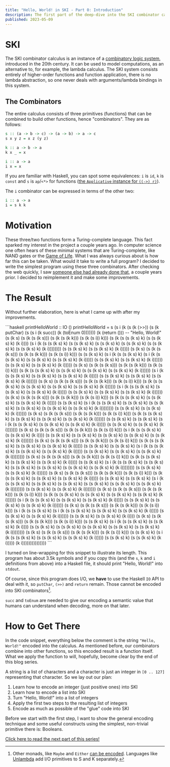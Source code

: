 ```yaml
---
title: "Hello, World! in SKI - Part 0: Introduction"
description: The first part of the deep-dive into the SKI combinator calculus. The project goal is the implementation of a "Hello, World!" program using just three functions (with some glue) in Haskell.
published: 2023-05-09
---
```


# SKI
The SKI combinator calculus is an instance of a [combinatory logic system](https://en.wikipedia.org/wiki/Combinatory_logic), introduced in the 20th century. It can be used to model computations, as an alternative to, for example, the lambda calculus. The SKI system consists entirely of higher-order functions and function application, there is no lambda abstraction, so one never deals with arguments/lambda bindings in this system.

## The Combinators
The entire calculus consists of three primitives (functions) that can be combined to build other functions, hence "combinators". They are as follows:

```haskell
s :: (a -> b -> c) -> (a -> b) -> a -> c
s x y z = x z (y z)

k :: a -> b -> a
k x _ = x

i :: a -> a
i x = x
```

If you are familiar with Haskell, you can spot some equivalences: `i` is `id`, `k` is `const` and `s` is `ap`/`<*>` for functions ([the `Applicative` instance for `((->) r)`](https://hackage.haskell.org/package/base-4.18.0.0/docs/src/GHC.Base.html#line-1094)). 

The `i` combinator can be expressed in terms of the other two:

```haskell
i :: a -> a
i = s k k
```

# Motivation
These three/two functions form a Turing-complete language. This fact sparked my interest in the project a couple years ago. In computer science one often hears of these minimal systems that are Turing-complete, like NAND gates or the [Game of Life](https://en.wikipedia.org/wiki/Conway%27s_Game_of_Life). What I was always curious about is how far this can be taken. What would it take to write a full program? I decided to write the simplest program using these three combinators. After checking the web quickly, I saw [someone else had already done that](https://old.reddit.com/r/haskell/comments/ypcu7/hello_world_in_ski_combinator_calculus/), a couple years prior. I decided to reimplement it and make some improvements.

# The Result
Without further elaboration, here is what I came up with after my improvements.

<div id="non-wrap">
```haskell
printHelloWorld :: IO ()
printHelloWorld =
  s
    (s i (k (s (k (>>)) (s (k putChar) (s (s i (k succ)) (k (toEnum 0)))))))
    (k (return ()))
    -- "Hello, World!"
    (s (k s) (s (k (s (k s))) (s (k (s (k k))) (s (k (s i)) k))) (s (k (s (s (k s) k) (s (s (k s) k) (k i)))) (s i (k (s (s (k s) k) (s (s (k s) k) (s (s (k s) k) (s (s (k s) k) (s (s (k s) k) (s (s (k s) k) (k i)))))))) (s (s (k s) k) (s (s (k s) k) (k i))))) (s (k s) (s (k (s (k s))) (s (k (s (k k))) (s (k (s i)) k))) (s (s (k s) k) (s i (k (s (s (k s) k) (s i (k (s (s (k s) k) (s (s (k s) k) (s (s (k s) k) (k i))))) (s (s (k s) k) (s (s (k s) k) (k i)))))) (s (s (k s) k) (s (s (k s) k) (k i))))) (s (k s) (s (k (s (k s))) (s (k (s (k k))) (s (k (s i)) k))) (s (k (s (s (k s) k) (s (s (k s) k) (s (s (k s) k) (s (s (k s) k) (k i)))))) (s i (k (s (s (k s) k) (s (s (k s) k) (s (s (k s) k) (k i))))) (s (s (k s) k) (s (s (k s) k) (s (s (k s) k) (k i)))))) (s (k s) (s (k (s (k s))) (s (k (s (k k))) (s (k (s i)) k))) (s (k (s (s (k s) k) (s (s (k s) k) (s (s (k s) k) (s (s (k s) k) (k i)))))) (s i (k (s (s (k s) k) (s (s (k s) k) (s (s (k s) k) (k i))))) (s (s (k s) k) (s (s (k s) k) (s (s (k s) k) (k i)))))) (s (k s) (s (k (s (k s))) (s (k (s (k k))) (s (k (s i)) k))) (s (k (s (s (k s) k) (s (s (k s) k) (s (s (k s) k) (k i))))) (s (s (k s) k) (s i (k (s (s (k s) k) (s (s (k s) k) (s (s (k s) k) (s (s (k s) k) (s (s (k s) k) (s (s (k s) k) (k i)))))))) (s (s (k s) k) (s (s (k s) k) (k i)))))) (s (k s) (s (k (s (k s))) (s (k (s (k k))) (s (k (s i)) k))) (s (k (s (s (k s) k) (s (s (k s) k) (s (s (k s) k) (s (s (k s) k) (k i)))))) (s (s (k s) k) (s (s (k s) k) (s i (k (s (s (k s) k) (s (s (k s) k) (s (s (k s) k) (k i))))) (s (s (k s) k) (s (s (k s) k) (k i))))))) (s (k s) (s (k (s (k s))) (s (k (s (k k))) (s (k (s i)) k))) (s i (k (s (s (k s) k) (s (s (k s) k) (k i)))) (s (s (k s) k) (s (s (k s) k) (s (s (k s) k) (s (s (k s) k) (s (s (k s) k) (k i))))))) (s (k s) (s (k (s (k s))) (s (k (s (k k))) (s (k (s i)) k))) (s (k (s (s (k s) k) (s (s (k s) k) (s (s (k s) k) (k i))))) (s (s (k s) k) (s (s (k s) k) (s i (k (s (s (k s) k) (s (s (k s) k) (s (s (k s) k) (k i))))) (s (s (k s) k) (s (s (k s) k) (s (s (k s) k) (k i)))))))) (s (k s) (s (k (s (k s))) (s (k (s (k k))) (s (k (s i)) k))) (s (k (s (s (k s) k) (s (s (k s) k) (s (s (k s) k) (k i))))) (s (s (k s) k) (s i (k (s (s (k s) k) (s (s (k s) k) (s (s (k s) k) (s (s (k s) k) (s (s (k s) k) (s (s (k s) k) (k i)))))))) (s (s (k s) k) (s (s (k s) k) (k i)))))) (s (k s) (s (k (s (k s))) (s (k (s (k k))) (s (k (s i)) k))) (s (k (s (s (k s) k) (s (s (k s) k) (s (s (k s) k) (k i))))) (s (s (k s) k) (s (s (k s) k) (s i (k (s (s (k s) k) (s (s (k s) k) (s (s (k s) k) (s (s (k s) k) (s (s (k s) k) (s (s (k s) k) (k i)))))))) (s (s (k s) k) (s (s (k s) k) (k i))))))) (s (k s) (s (k (s (k s))) (s (k (s (k k))) (s (k (s i)) k))) (s (k (s (s (k s) k) (s (s (k s) k) (s (s (k s) k) (s (s (k s) k) (k i)))))) (s i (k (s (s (k s) k) (s (s (k s) k) (s (s (k s) k) (k i))))) (s (s (k s) k) (s (s (k s) k) (s (s (k s) k) (k i)))))) (s (k s) (s (k (s (k s))) (s (k (s (k k))) (s (k (s i)) k))) (s i (k (s (s (k s) k) (s i (k (s (s (k s) k) (s (s (k s) k) (s (s (k s) k) (k i))))) (s (s (k s) k) (s (s (k s) k) (k i)))))) (s (s (k s) k) (s (s (k s) k) (k i)))) (s (k s) (s (k (s (k s))) (s (k (s (k k))) (s (k (s i)) k))) (s (s (k s) k) (s i (k (s (s (k s) k) (s (s (k s) k) (k i)))) (s (s (k s) k) (s (s (k s) k) (s (s (k s) k) (s (s (k s) k) (s (s (k s) k) (k i)))))))) (s (k s) (s (k (s (k s))) (s (k (s (k k))) (s (k (s i)) k))) (s (s (k s) k) (s i (k (s (s (k s) k) (s (s (k s) k) (s (s (k s) k) (k i))))) (s (s (k s) k) (s (s (k s) k) (k i))))) (k i)))))))))))))))
```
</div>

I turned on line-wrapping for this snippet to illustrate its length. This program has about 3.5k symbols and if you copy this (and the `s`, `k` and `i` definitions from above) into a Haskell file, it should print "Hello, World!" into `stdout`.

Of course, since this program does I/O, we **have** to use the Haskell `IO` API to deal with it, so `putChar`, `(>>)` and `return` remain. Those cannot be encoded into SKI combinators[^1].

`succ` and `toEnum` are needed to give our encoding a semantic value that humans can understand when decoding, more on that later.

# How to Get There 
In the code snippet, everything below the comment is the string `"Hello, World!"` encoded into the calculus. As mentioned before, our combinators combine into other functions, so this encoded result is a function itself. What we apply the function to will, hopefully, become clear by the end of this blog series.

A string is a list of characters and a character is just an integer in `[0 .. 127]` representing that character. So we lay out our plan:

1. Learn how to encode an integer (just positive ones) into SKI
1. Learn how to encode a list into SKI
1. Turn "Hello, World!" into a list of integers
1. Apply the first two steps to the resulting list of integers
1. Encode as much as possible of the "glue" code into SKI

Before we start with the first step, I want to show the general encoding technique and some useful constructs using the simplest, non-trivial primitive there is: Booleans.

[Click here to read the next part of this series!](/posts/ski-hello-world-p1.html)


[^1]: Other monads, like `Maybe` and `Either` [can be encoded](https://hackage.haskell.org/package/gulcii-0.3/src/doc/encoding.md). Languages like [Unlambda](https://en.wikipedia.org/wiki/Unlambda) add I/O primitives to S and K separately.

<style>
#non-wrap code {
  white-space: break-spaces;
}
</style>